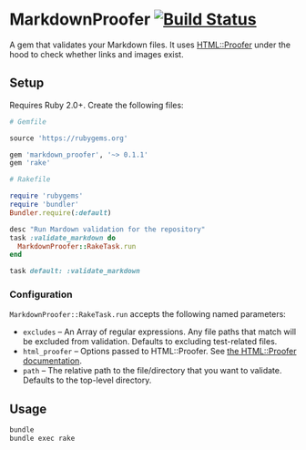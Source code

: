 # MarkdownProofer [![Build Status](https://travis-ci.org/afeld/markdown_proofer.svg?branch=master)](https://travis-ci.org/afeld/markdown_proofer)

A gem that validates your Markdown files.  It uses [HTML::Proofer](https://github.com/gjtorikian/html-proofer) under the hood to check whether links and images exist.

## Setup

Requires Ruby 2.0+.  Create the following files:

```ruby
# Gemfile

source 'https://rubygems.org'

gem 'markdown_proofer', '~> 0.1.1'
gem 'rake'
```

```ruby
# Rakefile

require 'rubygems'
require 'bundler'
Bundler.require(:default)

desc "Run Mardown validation for the repository"
task :validate_markdown do
  MarkdownProofer::RakeTask.run
end

task default: :validate_markdown
```

### Configuration

`MarkdownProofer::RakeTask.run` accepts the following named parameters:

* `excludes` – An Array of regular expressions.  Any file paths that match will be excluded from validation.  Defaults to excluding test-related files.
* `html_proofer` – Options passed to HTML::Proofer.  See [the HTML::Proofer documentation](https://github.com/gjtorikian/html-proofer#configuration).
* `path` – The relative path to the file/directory that you want to validate. Defaults to the top-level directory.

## Usage

```bash
bundle
bundle exec rake
```
